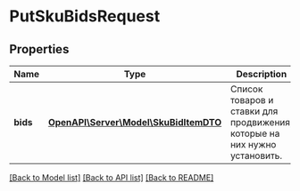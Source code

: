 # PutSkuBidsRequest

## Properties
Name | Type | Description | Notes
------------ | ------------- | ------------- | -------------
**bids** | [**OpenAPI\Server\Model\SkuBidItemDTO**](SkuBidItemDTO.md) | Список товаров и ставки для продвижения, которые на них нужно установить. | 

[[Back to Model list]](../README.md#documentation-for-models) [[Back to API list]](../README.md#documentation-for-api-endpoints) [[Back to README]](../README.md)


